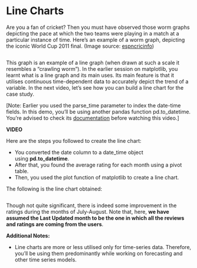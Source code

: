 # Line Charts

Are you a fan of cricket? Then you must have observed those worm graphs depicting the pace at which the two teams were playing in a match at a particular instance of time. Here’s an example of a worm graph, depicting the iconic World Cup 2011 final. (Image source: [espncricinfo](https://www.espncricinfo.com/series/8039/statistics/433606/india-vs-sri-lanka-final-icc-cricket-world-cup-2010-11))

<img title="" src="https://i.ibb.co/f0kv3vZ/India-Sri-Lanka-World-Cup.png" alt="" data-align="center">

This graph is an example of a line graph (when drawn at such a scale it resembles a “crawling worm”). In the earlier session on matplotlib, you learnt what is a line graph and its main uses. Its main feature is that it utilises continuous time-dependent data to accurately depict the trend of a variable. In the next video, let’s see how you can build a line chart for the case study.

[Note: Earlier you used the parse_time parameter to index the date-time fields. In this demo, you’ll be using another pandas function pd.to_datetime. You’re advised to check its [documentation](https://pandas.pydata.org/pandas-docs/stable/reference/api/pandas.to_datetime.html) before watching this video.]

**VIDEO**

Here are the steps you followed to create the line chart:

- You converted the date column to a date_time object using **pd.to_datetime**.
- After that, you found the average rating for each month using a pivot table.
- Then, you used the plot function of matplotlib to create a line chart.

The following is the line chart obtained:

<img title="" src="https://i.ibb.co/JB6J832/Line-Chart-Updated-Month.png" alt="" data-align="center">

Though not quite significant, there is indeed some improvement in the ratings during the months of July-August. Note that, here, **we have assumed the Last Updated month to be the one in which all the reviews and ratings are coming from the users**.

**Additional Notes:**

- Line charts are more or less utilised only for time-series data. Therefore, you’ll be using them predominantly while working on forecasting and other time series models.

